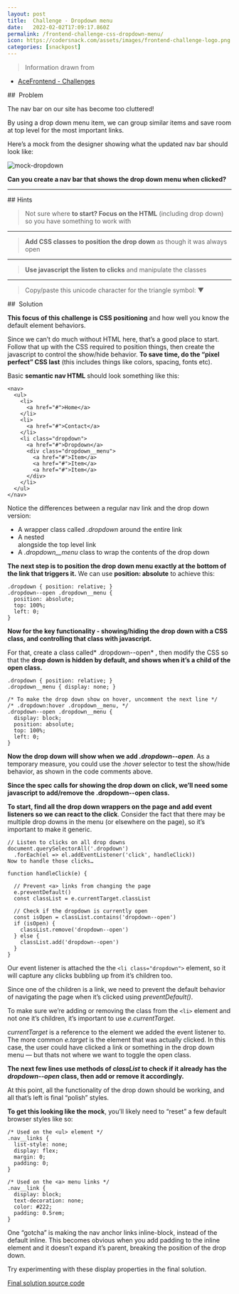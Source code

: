 ```yaml
---
layout: post
title:  Challenge - Dropdown menu
date:   2022-02-02T17:09:17.860Z
permalink: /frontend-challenge-css-dropdown-menu/
icon: https://codersnack.com/assets/images/frontend-challenge-logo.png
categories: [snackpost]
---
```


> Information drawn from 
- [AceFrontend - Challenges](https://www.acefrontend.com/challenges/dropdown)


##  Problem

The nav bar on our site has become too cluttered!

By using a drop down menu item, we can group similar items and save room at top level for the most important links.

Here’s a mock from the designer showing what the updated nav bar should look like:

![mock-dropdown](https://codersnack.com/assets/images/mock-dropdown.png)

**Can you create a nav bar that shows the drop down menu when clicked?**

----

## Hints
> Not sure where **to start? Focus on the HTML** (including drop down) so you have something to work with

-----

> **Add CSS classes to position the drop down** as though it was always open

-----

> **Use javascript the listen to clicks** and manipulate the classes

-----

> Copy/paste this unicode character for the triangle symbol: ▼


##  Solution

**This focus of this challenge is CSS positioning** and how well you know the default element behaviors.

Since we can’t do much without HTML here, that’s a good place to start. Follow that up with the CSS required to position things, then create the javascript to control the show/hide behavior. **To save time, do the “pixel perfect” CSS last** (this includes things like colors, spacing, fonts etc).

Basic **semantic nav HTML** should look something like this:

```
<nav>
  <ul>
    <li>
      <a href="#">Home</a>
    </li>
    <li>
      <a href="#">Contact</a>
    </li>
    <li class="dropdown">
      <a href="#">Dropdown</a>
      <div class="dropdown__menu">
        <a href="#">Item</a>
        <a href="#">Item</a>
        <a href="#">Item</a>
      </div>
    </li>
  </ul>
</nav>
```

Notice the differences between a regular nav link and the drop down version:

- A wrapper class called *.dropdown* around the entire link
- A nested <div> alongside the top level link
- A *.dropdown__menu* class to wrap the contents of the drop down

**The next step is to position the drop down menu exactly at the bottom of the link that triggers it.** We can use **position: absolute** to achieve this:

```
.dropdown { position: relative; }
.dropdown--open .dropdown__menu {
  position: absolute;
  top: 100%;
  left: 0;
}
```
**Now for the key functionality - showing/hiding the drop down with a CSS class, and controlling that class with javascript.**

For that, create a class called* .dropdown--open* , then modify the CSS so that the **drop down is hidden by default, and shows when it’s a child of the open class.**

```
.dropdown { position: relative; }
.dropdown__menu { display: none; }

/* To make the drop down show on hover, uncomment the next line */
/* .dropdown:hover .dropdown__menu, */
.dropdown--open .dropdown__menu {
  display: block;
  position: absolute;
  top: 100%;
  left: 0;
}
```

**Now the drop down will show when we add *.dropdown--open***. As a temporary measure, you could use the *:hover* selector to test the show/hide behavior, as shown in the code comments above.

**Since the spec calls for showing the drop down on click, we’ll need some javascript to add/remove the .dropdown--open class.**

**To start, find all the drop down wrappers on the page and add event listeners so we can react to the click**. Consider the fact that there may be multiple drop downs in the menu (or elsewhere on the page), so it’s important to make it generic.

```
// Listen to clicks on all drop downs
document.querySelectorAll('.dropdown')
  .forEach(el => el.addEventListener('click', handleClick))
Now to handle those clicks…

function handleClick(e) {

  // Prevent <a> links from changing the page
  e.preventDefault()
  const classList = e.currentTarget.classList

  // Check if the dropdown is currently open
  const isOpen = classList.contains('dropdown--open')
  if (isOpen) {
    classList.remove('dropdown--open')
  } else {
    classList.add('dropdown--open')
  }
}
```

Our event listener is attached the the ```<li class="dropdown">```  element, so it will capture any clicks bubbling up from it’s children too.

Since one of the children is a link, we need to prevent the default behavior of navigating the page when it’s clicked using *preventDefault()*.

To make sure we’re adding or removing the class from the ```<li>``` element and not one it’s children, it’s important to use *e.currentTarget*.

*currentTarget* is a reference to the element we added the event listener to. The more common *e.target* is the element that was actually clicked. In this case, the user could have clicked a link or something in the drop down menu — but thats not where we want to toggle the open class.

**The next few lines use methods of *classList* to check if it already has the *dropdown--open* class, then add or remove it accordingly.**

At this point, all the functionality of the drop down should be working, and all that’s left is final “polish” styles.

**To get this looking like the mock**, you’ll likely need to “reset” a few default browser styles like so:

```
/* Used on the <ul> element */
.nav__links {
  list-style: none;
  display: flex;
  margin: 0;
  padding: 0;
}

/* Used on the <a> menu links */
.nav__link {
  display: block;
  text-decoration: none;
  color: #222;
  padding: 0.5rem;
}
```

One “gotcha” is making the nav anchor links inline-block, instead of the default inline. This becomes obvious when you add padding to the inline element and it doesn’t expand it’s parent, breaking the position of the drop down.

Try experimenting with these display properties in the final solution.

[Final solution source code](https://github.com/jescacena/aprendis-warehouse/tree/master/css/css-dropdown-menu-challenge)